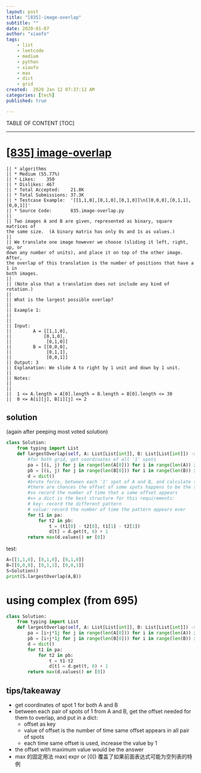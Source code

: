 ```yaml
---
layout: post
title: "[835]-image-overlap"
subtitle: ""
date: 2020-01-07
author: "xiaofo"
tags:
    - list
    - leetcode
    - medium
    - python
    - xiaofo
    - max
    - dict
    - grid
created:  2020 Jan 12 07:37:12 AM
categories: [tech]
published: true

---
```


TABLE OF CONTENT
[TOC]

- - -

# [[835] image-overlap](https://leetcode.com/problems/image-overlap/)

    || * algorithms
    || * Medium (55.77%)
    || * Likes:    350
    || * Dislikes: 467
    || * Total Accepted:    21.8K
    || * Total Submissions: 37.3K
    || * Testcase Example:  '[[1,1,0],[0,1,0],[0,1,0]]\n[[0,0,0],[0,1,1],[0,0,1]]'
    || * Source Code:       835.image-overlap.py
    ||
    || Two images A and B are given, represented as binary, square matrices of
    the same size.  (A binary matrix has only 0s and 1s as values.)
    ||
    || We translate one image however we choose (sliding it left, right, up, or
    down any number of units), and place it on top of the other image.  After,
    the overlap of this translation is the number of positions that have a 1 in
    both images.
    ||
    || (Note also that a translation does not include any kind of rotation.)
    ||
    || What is the largest possible overlap?
    ||
    || Example 1:
    ||
    ||
    || Input:
    ||        A = [[1,1,0],
    || ⁠           [0,1,0],
    ||             [0,1,0]]
    ||        B = [[0,0,0],
    ||             [0,1,1],
    ||             [0,0,1]]
    || Output: 3
    || Explanation: We slide A to right by 1 unit and down by 1 unit.
    ||
    || Notes: 
    ||
    ||
    || 	1 <= A.length = A[0].length = B.length = B[0].length <= 30
    || 	0 <= A[i][j], B[i][j] <= 2

## solution

(again after peeping most voted solution)

```python
class Solution:
    from typing import List
    def largestOverlap(self, A: List[List[int]], B: List[List[int]]) -> int:
        #for both grid, get coordinates of all '1' spots
        pa = [(i, j) for j in range(len(A[0])) for i in range(len(A)) if A[i][j]]
        pb = [(i, j) for j in range(len(B[0])) for i in range(len(B)) if B[i][j]]
        d = dict()
        #brute force, between each '1' spot of A and B, and calculate the offset
        #there are chances the offset of some spots happens to be the same
        #so record the number of time that a same offset appears
        #=> a dict is the best structure for this requirements:
        # key: record the different pattern
        # value: record the number of time the pattern appears ever
        for t1 in pa:
            for t2 in pb:
                t = (t1[0] - t2[0], t1[1] - t2[1])
                d[t] = d.get(t, 0) + 1
        return max(d.values() or [0])
```

test:


```python
A=[[1,1,0], [0,1,0], [0,1,0]]
B=[[0,0,0], [0,1,1], [0,0,1]]
S=Solution()
print(S.largestOverlap(A,B))
```

# using complex (from 695)

```python
class Solution:
    from typing import List
    def largestOverlap(self, A: List[List[int]], B: List[List[int]]) -> int:
        pa = [i+j*1j for j in range(len(A[0])) for i in range(len(A)) if A[i][j]]
        pb = [i+j*1j for j in range(len(B[0])) for i in range(len(B)) if B[i][j]]
        d = dict()
        for t1 in pa:
            for t2 in pb:
                t = t1-t2
                d[t] = d.get(t, 0) + 1
        return max(d.values() or [0])
```

## tips/takeaway

- get coordinates of spot 1 for both A and B
- between each pair of spots of 1 from A and B, get the offset
  needed for them to overlap, and put in a dict:
  * offset as key
  * value of offset is the number of time same offset appears in all pair of spots
  * each time same offset is used, increase the value by 1
- the offset with maximum value would be the answer
- max 的固定用法 max( expr or [0])  覆盖了如果前面表达式可能为空列表的特例
